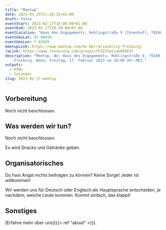 ```yaml
---
title: "Meetup"
date: 2023-01-15T21:20:15+01:00
draft: false
eventStart: 2023-02-17T18:00:00+01:00
eventEnd: 2023-02-17T20:30:00+01:00
eventLocation: "Haus des Engagements, Rehlingstraße 9 (Innenhof), 79100 Freiburg"
eventGeoLat: 47.98934
eventGeoLon: 7.83945
meetupLink: https://www.meetup.com/de-DE/rationality-freiburg/
lwLink: https://www.lesswrong.com/groups/fFZZ2Ywzsab86EESY
description: "Meetup. Wo: Haus des Engagements, Rehlingstraße 9, 79100
    Freiburg. Wann: Freitag, 17. Februar 2023 um 18:00 Uhr MEZ."
outputs:
  - HTML
  - Calendar
slug: 2023-02-17-meetup
---
```


## Vorbereitung

Noch nicht beschlossen.


## Was werden wir tun?

Noch nicht beschlossen.

Es wird Snacks und Getränke geben.


## Organisatorisches

Du hast Angst nichts beitragen zu können? Keine Sorge! Jeder ist willkommen!

Wir werden uns für Deutsch oder Englisch als Hauptsprache entscheiden, je
nachdem, welche Leute kommen. Kommt einfach, das klappt!


## Sonstiges

[Erfahre mehr über uns]({{< ref "about" >}}).
